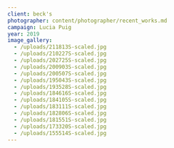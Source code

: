 ```yaml
---
client: beck's
photographer: content/photographer/recent_works.md
campaign: Lucia Puig
year: 2019
image_gallery:
  - /uploads/211813S-scaled.jpg
  - /uploads/210227S-scaled.jpg
  - /uploads/202725S-scaled.jpg
  - /uploads/200903S-scaled.jpg
  - /uploads/200507S-scaled.jpg
  - /uploads/195043S-scaled.jpg
  - /uploads/193528S-scaled.jpg
  - /uploads/184616S-scaled.jpg
  - /uploads/184105S-scaled.jpg
  - /uploads/183111S-scaled.jpg
  - /uploads/182806S-scaled.jpg
  - /uploads/181551S-scaled.jpg
  - /uploads/173320S-scaled.jpg
  - /uploads/155514S-scaled.jpg
---
```


